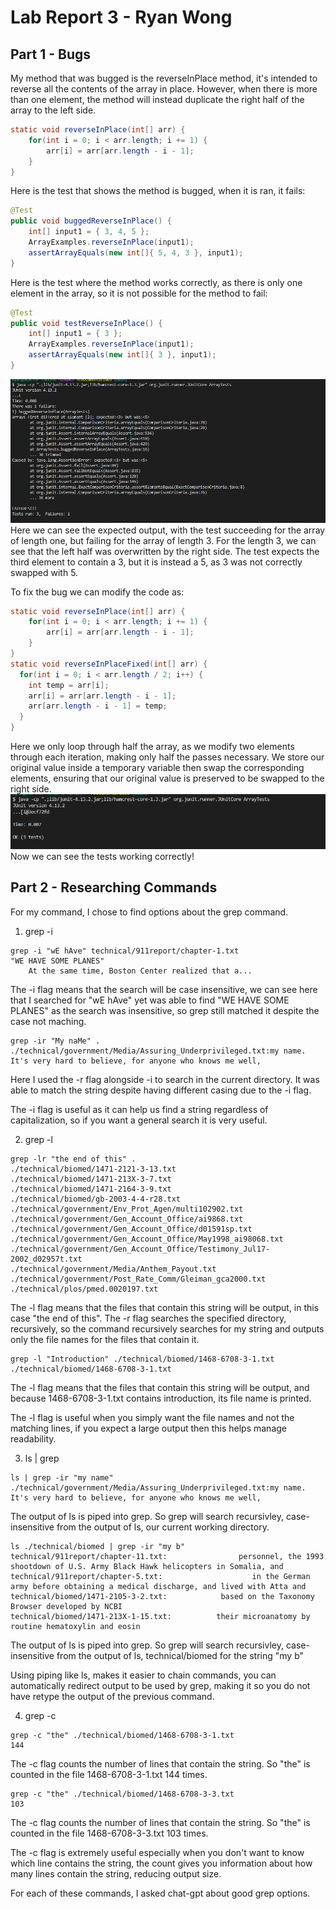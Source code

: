 # Lab Report 3 - Ryan Wong
## Part 1 - Bugs
My method that was bugged is the reverseInPlace method, it's intended to reverse all the contents of the array in place. However, when there is more than one element, the method will instead duplicate the right half of the array to the left side.
```java
static void reverseInPlace(int[] arr) {
    for(int i = 0; i < arr.length; i += 1) {
        arr[i] = arr[arr.length - i - 1];
    }
}
```
Here is the test that shows the method is bugged, when it is ran, it fails:
```java
@Test 
public void buggedReverseInPlace() {
    int[] input1 = { 3, 4, 5 };
    ArrayExamples.reverseInPlace(input1);
    assertArrayEquals(new int[]{ 5, 4, 3 }, input1);
}
```
Here is the test where the method works correctly, as there is only one element in the array, so it is not possible for the method to fail:
```java
@Test 
public void testReverseInPlace() {
    int[] input1 = { 3 };
    ArrayExamples.reverseInPlace(input1);
    assertArrayEquals(new int[]{ 3 }, input1);
}
```
![Image](tests.png)
Here we can see the expected output, with the test succeeding for the array of length one, but failing for the array of length 3. For the length 3, we can see  that the left half was overwritten by the right side. The test expects the third element to contain a 3, but it is instead a 5, as 3 was not correctly swapped with 5.

To fix the bug we can modify the code as:
```java
static void reverseInPlace(int[] arr) {
    for(int i = 0; i < arr.length; i += 1) {
        arr[i] = arr[arr.length - i - 1];
    }
}
static void reverseInPlaceFixed(int[] arr) {
  for(int i = 0; i < arr.length / 2; i++) {
    int temp = arr[i];
    arr[i] = arr[arr.length - i - 1];
    arr[arr.length - i - 1] = temp;
  }
}
```
Here we only loop through half the array, as we modify two elements through each iteration, making only half the passes necessary. We store our original value inside a temporary variable then swap the corresponding elements, ensuring that our original value is preserved to be swapped to the right side.
![Image](tests-working.png)
Now we can see the tests working correctly!

## Part 2 - Researching Commands
For my command, I chose to find options about the grep command.
1. grep -i
```shell
grep -i "wE hAve" technical/911report/chapter-1.txt
"WE HAVE SOME PLANES"
    At the same time, Boston Center realized that a...
```
The -i flag means that the search will be case insensitive, we can see here that I searched for "wE hAve" yet was able to find "WE HAVE SOME PLANES" as the search was insensitive, so grep still matched it despite the case not maching.

```shell
grep -ir "My naMe" .
./technical/government/Media/Assuring_Underprivileged.txt:my name. It's very hard to believe, for anyone who knows me well,
```
Here I used the -r flag alongside -i to search in the current directory. It was able to match the string despite having different casing due to the -i flag.

The -i flag is useful as it can help us find a string regardless of capitalization, so if you want a general search it is very useful.

2. grep -l
```shell
grep -lr "the end of this" .
./technical/biomed/1471-2121-3-13.txt
./technical/biomed/1471-213X-3-7.txt
./technical/biomed/1471-2164-3-9.txt
./technical/biomed/gb-2003-4-4-r28.txt
./technical/government/Env_Prot_Agen/multi102902.txt
./technical/government/Gen_Account_Office/ai9868.txt
./technical/government/Gen_Account_Office/d01591sp.txt
./technical/government/Gen_Account_Office/May1998_ai98068.txt
./technical/government/Gen_Account_Office/Testimony_Jul17-2002_d02957t.txt
./technical/government/Media/Anthem_Payout.txt
./technical/government/Post_Rate_Comm/Gleiman_gca2000.txt
./technical/plos/pmed.0020197.txt
```
The -l flag means that the files that contain this string will be output, in this case "the end of this". The -r flag searches the specified directory, recursively, so the command recursively searches for my string and outputs only the file names for the files that contain it.

```shell
grep -l "Introduction" ./technical/biomed/1468-6708-3-1.txt
./technical/biomed/1468-6708-3-1.txt
```
The -l flag means that the files that contain this string will be output, and because 1468-6708-3-1.txt contains introduction, its file name is printed.

The -l flag is useful when you simply want the file names and not the matching lines, if you expect a large output then this helps manage readability.

3. ls | grep
``` shell
ls | grep -ir "my name"                                                                                                               
./technical/government/Media/Assuring_Underprivileged.txt:my name. It's very hard to believe, for anyone who knows me well,
```
The output of ls is piped into grep. So grep will search recursivley, case-insensitive from the output of ls, our current working directory.

```shell
ls ./technical/biomed | grep -ir "my b"
technical/911report/chapter-11.txt:                personnel, the 1993 shootdown of U.S. Army Black Hawk helicopters in Somalia, and
technical/911report/chapter-5.txt:                    in the German army before obtaining a medical discharge, and lived with Atta and
technical/biomed/1471-2105-3-2.txt:            based on the Taxonomy Browser developed by NCBI
technical/biomed/1471-213X-1-15.txt:          their microanatomy by routine hematoxylin and eosin
```
The output of ls is piped into grep. So grep will search recursivley, case-insensitive from the output of ls, technical/biomed for the string "my b"

Using piping like ls, makes it easier to chain commands, you can automatically redirect output to be used by grep, making it so you do not have retype the output of the previous command.

4. grep -c
```shell
grep -c "the" ./technical/biomed/1468-6708-3-1.txt
144
```
The -c flag counts the number of lines that contain the string. So "the" is counted in the file 1468-6708-3-1.txt 144 times.

```shell
grep -c "the" ./technical/biomed/1468-6708-3-3.txt
103
```
The -c flag counts the number of lines that contain the string. So "the" is counted in the file 1468-6708-3-3.txt 103 times.

The -c flag is extremely useful especially when you don't want to know which line contains the string, the count gives you information about how many lines contain the string, reducing output size.

For each of these commands, I asked chat-gpt about good grep options.